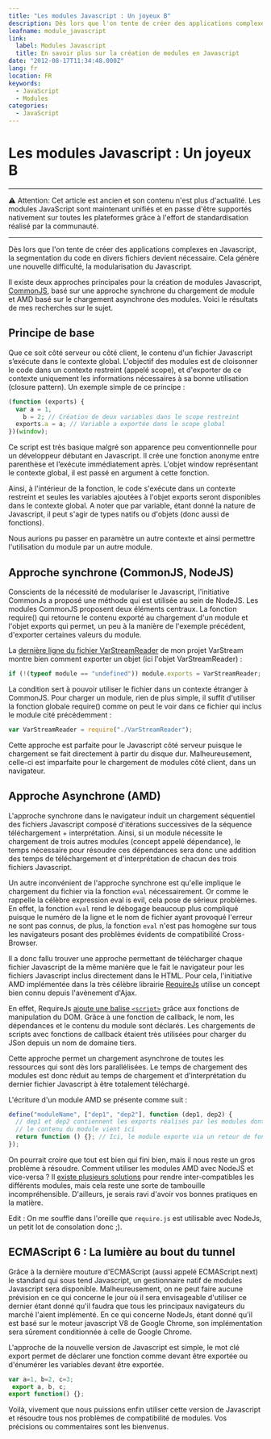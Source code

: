 ```yaml
---
title: "Les modules Javascript : Un joyeux B"
description: Dès lors que l'on tente de créer des applications complexes en Javascript, la segmentation du code en divers fichiers devient nécessaire. Cela génère une nouvelle difficulté, la modularisation du Javascript.
leafname: module_javascript
link:
  label: Modules Javascript
  title: En savoir plus sur la création de modules en Javascript
date: "2012-08-17T11:34:48.000Z"
lang: fr
location: FR
keywords:
  - JavaScript
  - Modules
categories:
  - JavaScript
---
```


# Les modules Javascript : Un joyeux B

---

⚠ Attention: Cet article est ancien et son contenu n'est plus d'actualité. Les modules JavaScript sont maintenant unifiés et en passe d'être supportés nativement sur toutes les plateformes grâce à l'effort de standardisation réalisé par la communauté.

---

Dès lors que l'on tente de créer des applications complexes en Javascript, la segmentation du code en divers fichiers devient nécessaire. Cela génère une nouvelle difficulté, la modularisation du Javascript.

Il existe deux approches principales pour la création de modules Javascript, [CommonJS](https://fr.wikipedia.org/wiki/CommonJS "Voir la définition Wikipédia"), basé sur une approche synchrone du chargement de module et AMD basé sur le chargement asynchrone des modules. Voici le résultats de mes recherches sur le sujet.

## Principe de base

Que ce soit côté serveur ou côté client, le contenu d'un fichier Javascript s’exécute dans le contexte global. L'objectif des modules est de cloisonner le code dans un contexte restreint (appelé scope), et d'exporter de ce contexte uniquement les informations nécessaires à sa bonne utilisation (closure pattern). Un exemple simple de ce principe :

```js
(function (exports) {
  var a = 1,
    b = 2; // Création de deux variables dans le scope restreint
  exports.a = a; // Variable a exportée dans le scope global
})(window);
```

Ce script est très basique malgré son apparence peu conventionnelle pour un développeur débutant en Javascript. Il crée une fonction anonyme entre parenthèse et l’exécute immédiatement après. L'objet window représentant le contexte global, il est passé en argument à cette fonction.

Ainsi, à l'intérieur de la fonction, le code s'exécute dans un contexte restreint et seules les variables ajoutées à l'objet exports seront disponibles dans le contexte global. A noter que par variable, étant donné la nature de Javascript, il peut s'agir de types natifs ou d'objets (donc aussi de fonctions).

Nous aurions pu passer en paramètre un autre contexte et ainsi permettre l'utilisation du module par un autre module.

## Approche synchrone (CommonJS, NodeJS)

Conscients de la nécessité de modulariser le Javascript, l'initiative CommonJs a proposé une méthode qui est utilisée au sein de NodeJS. Les modules CommonJS proposent deux éléments centraux. La fonction require() qui retourne le contenu exporté au chargement d'un module et l'objet exports qui permet, un peu à la manière de l'exemple précédent, d'exporter certaines valeurs du module.

La [dernière ligne du fichier VarStreamReader](https://github.com/nfroidure/VarStream/blob/ed0b883f15a0ba1e59beebcaf77169adefa4ec53/VarStreamReader.js#L344 "Voir le fichier") de mon projet VarStream montre bien comment exporter un objet (ici l'objet VarStreamReader) :

```js
if (!(typeof module == "undefined")) module.exports = VarStreamReader;
```

La condition sert à pouvoir utiliser le fichier dans un contexte étranger à CommonJS. Pour charger un module, rien de plus simple, il suffit d'utiliser la fonction globale require() comme on peut le voir dans ce fichier qui inclus le module cité précédemment :

```js
var VarStreamReader = require("./VarStreamReader");
```

Cette approche est parfaite pour le Javascript côté serveur puisque le chargement se fait directement à partir du disque dur. Malheureusement, celle-ci est imparfaite pour le chargement de modules côté client, dans un navigateur.

## Approche Asynchrone (AMD)

L'approche synchrone dans le navigateur induit un chargement séquentiel des fichiers Javascript composé d'itérations successives de la séquence téléchargement + interprétation. Ainsi, si un module nécessite le chargement de trois autres modules (concept appelé dépendance), le temps nécessaire pour résoudre ces dépendances sera donc une addition des temps de téléchargement et d'interprétation de chacun des trois fichiers Javascript.

Un autre inconvénient de l'approche synchrone est qu'elle implique le chargement du fichier via la fonction `eval` nécessairement. Or comme le rappelle la célèbre expression eval is evil, cela pose de sérieux problèmes. En effet, la fonction `eval` rend le débogage beaucoup plus compliqué puisque le numéro de la ligne et le nom de fichier ayant provoqué l'erreur ne sont pas connus, de plus, la fonction `eval` n'est pas homogène sur tous les navigateurs posant des problèmes évidents de compatibilité Cross-Browser.

Il a donc fallu trouver une approche permettant de télécharger chaque fichier Javascript de la même manière que le fait le navigateur pour les fichiers Javascript inclus directement dans le HTML. Pour cela, l'initiative AMD implémentée dans la très célèbre librairie [RequireJs](https://requirejs.org/ "En savoir plus sur cette librairie bien pratique") utilise un concept bien connu depuis l'avènement d'Ajax.

En effet, RequireJs [ajoute une balise `<script>`](https://github.com/requirejs/requirejs/blob/master/require.js "Voir le code de RequireJs impliqué") grâce aux fonctions de manipulation du DOM. Grâce à une fonction de callback, le nom, les dépendances et le contenu du module sont déclarés. Les chargements de scripts avec fonctions de callback étaient très utilisées pour charger du JSon depuis un nom de domaine tiers.

Cette approche permet un chargement asynchrone de toutes les ressources qui sont dès lors parallélisées. Le temps de chargement des modules est donc réduit au temps de chargement et d'interprétation du dernier fichier Javascript à être totalement téléchargé.

L'écriture d'un module AMD se présente comme suit :

```js
define("moduleName", ["dep1", "dep2"], function (dep1, dep2) {
  // dep1 et dep2 contiennent les exports réalisés par les modules dont dépend ce même module
  // le contenu du module vient ici
  return function () {}; // Ici, le module exporte via un retour de fonction, les valeurs souhaitées.
});
```

On pourrait croire que tout est bien qui fini bien, mais il nous reste un gros problème à résoudre. Comment utiliser les modules AMD avec NodeJS et vice-versa ? Il [existe plusieurs solutions](http://www.2ality.com/2011/11/module-gap.html "Voir les solutions passe-partout existantes") pour rendre inter-compatibles les différents modules, mais cela reste une sorte de tambouille incompréhensible. D'ailleurs, je serais ravi d'avoir vos bonnes pratiques en la matière.

Edit : On me souffle dans l'oreille que `require.js` est utilisable avec NodeJs, un petit lot de consolation donc ;).

## ECMAScript 6 : La lumière au bout du tunnel

Grâce à la dernière mouture d'ECMAScript (aussi appelé ECMAScript.next) le standard qui sous tend Javascript, un gestionnaire natif de modules Javascript sera disponible. Malheureusement, on ne peut faire aucune prévision en ce qui concerne le jour où il sera envisageable d'utiliser ce dernier étant donné qu'il faudra que tous les principaux navigateurs du marché l'aient implémenté. En ce qui concerne NodeJs, étant donné qu'il est basé sur le moteur javascript V8 de Google Chrome, son implémentation sera sûrement conditionnée à celle de Google Chrome.

L'approche de la nouvelle version de Javascript est simple, le mot clé export permet de déclarer une fonction comme devant être exportée ou d'énumérer les variables devant être exportée.

```js
var a=1, b=2, c=3;
 export a, b, c;
export function() {};
```

Voilà, vivement que nous puissions enfin utiliser cette version de Javascript et résoudre tous nos problèmes de compatibilité de modules. Vos précisions ou commentaires sont les bienvenus.
